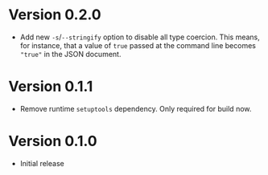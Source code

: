 # Version 0.2.0

* Add new ``-s``/``--stringify`` option to disable all type coercion. This
  means, for instance, that a value of ``true`` passed at the command line 
  becomes ``"true"`` in the JSON document.

# Version 0.1.1

* Remove runtime ``setuptools`` dependency. Only required for build now.

# Version 0.1.0

* Initial release
